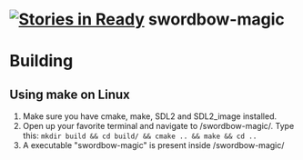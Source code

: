 [![Stories in Ready](https://badge.waffle.io/kuxe/swordbow-magic.png?label=ready&title=Ready)](https://waffle.io/kuxe/swordbow-magic)
swordbow-magic
==============
# Building
## Using make on Linux
1. Make sure you have cmake, make, SDL2 and SDL2_image installed.
2. Open up your favorite terminal and navigate to /swordbow-magic/<You should be here>. Type this: `mkdir build && cd build/ && cmake .. && make && cd ..`
3. A executable "swordbow-magic" is present inside /swordbow-magic/<executable should be here>
